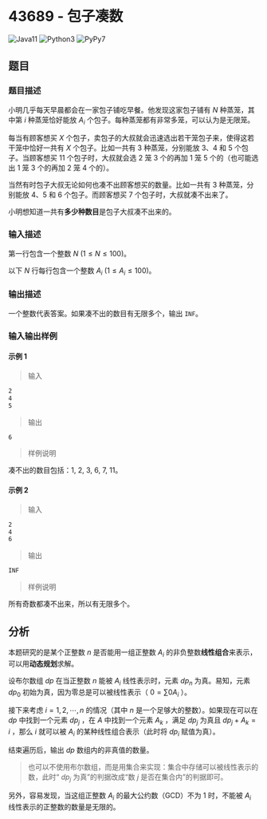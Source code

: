 # 43689 - 包子凑数

![Java11](https://img.shields.io/badge/Java11-AC-green)
![Python3](https://img.shields.io/badge/Python3-AC-green)
![PyPy7](https://img.shields.io/badge/PyPy7-AC-green)

## 题目

### 题目描述

小明几乎每天早晨都会在一家包子铺吃早餐。他发现这家包子铺有 $N$ 种蒸笼，其中第 $i$ 种蒸笼恰好能放 $A_i$ 个包子。每种蒸笼都有非常多笼，可以认为是无限笼。

每当有顾客想买 $X$ 个包子，卖包子的大叔就会迅速选出若干笼包子来，使得这若干笼中恰好一共有 $X$ 个包子。比如一共有 3 种蒸笼，分别能放 3、4 和 5 个包子。当顾客想买 11 个包子时，大叔就会选 2 笼 3 个的再加 1 笼 5 个的（也可能选出 1 笼 3 个的再加 2 笼 4 个的）。

当然有时包子大叔无论如何也凑不出顾客想买的数量。比如一共有 3 种蒸笼，分别能放 4、5 和 6 个包子。而顾客想买 7 个包子时，大叔就凑不出来了。

小明想知道一共有**多少种数目**是包子大叔凑不出来的。

### 输入描述

第一行包含一个整数 $N$ ($1 \leq N \leq 100$)。

以下 $N$ 行每行包含一个整数 $A_i$ ($1 \leq A_i \leq 100$)。

### 输出描述

一个整数代表答案。如果凑不出的数目有无限多个，输出 `INF`。

### 输入输出样例

#### 示例 1

> 输入

```txt
2
4
5
```

> 输出

```txt
6
```

> 样例说明

凑不出的数目包括：1, 2, 3, 6, 7, 11。

#### 示例 2

> 输入

```txt
2
4
6
```

> 输出

```txt
INF
```

> 样例说明

所有奇数都凑不出来，所以有无限多个。

## 分析

本题研究的是某个正整数 $n$ 是否能用一组正整数 $A_i$ 的非负整数**线性组合**来表示，可以用**动态规划**求解。

设布尔数组 $dp$ 在当正整数 $n$ 能被 $A_i$ 线性表示时，元素 $dp_n$ 为真。易知，元素 $dp_0$ 初始为真，因为零总是可以被线性表示（ $0=\sum{0A_i}$ ）。

接下来考虑 $i=1,2,\cdots,n$ 的情况（其中 $n$ 是一个足够大的整数）。如果现在可以在 $dp$ 中找到一个元素 $dp_j$ ，在 $A$ 中找到一个元素 $A_k$ ，满足 $dp_j$ 为真且 $dp_j + A_k = i$ ，那么 $i$ 就可以被 $A_i$ 的某种线性组合表示（此时将 $dp_i$ 赋值为真）。

结束遍历后，输出 $dp$ 数组内的非真值的数量。

> 也可以不使用布尔数组，而是用集合来实现：集合中存储可以被线性表示的数，此时“ $dp_j$ 为真”的判据改成“数 $j$ 是否在集合内”的判据即可。

另外，容易发现，当这组正整数 $A_i$ 的最大公约数（GCD）不为 $1$ 时，不能被 $A_i$ 线性表示的正整数的数量是无限的。
